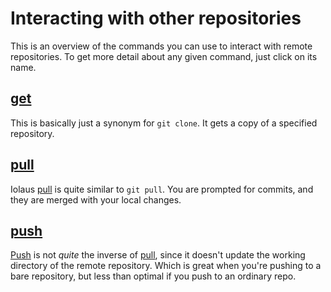 # Interacting with other repositories

This is an overview of the commands you can use to interact with
remote repositories.  To get more detail about any given command,
just click on its name.

[get][]
-----

This is basically just a synonym for `git clone`.  It gets a copy of
a specified repository.

[pull][]
-------

Iolaus [pull][] is quite similar to `git pull`.  You are prompted for
commits, and they are merged with your local changes.

[push][]
-------

[Push][push] is not *quite* the inverse of [pull][], since it doesn't
update the working directory of the remote repository.  Which is great
when you're pushing to a bare repository, but less than optimal if you
push to an ordinary repo.


[get]: get.html
[pull]: pull.html
[push]: push.html
